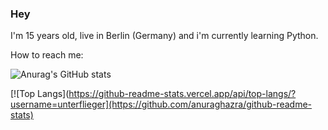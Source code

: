 ### Hey

<!--
**unterflieger/unterflieger** is a ✨ _special_ ✨ repository because its `README.md` (this file) appears on your GitHub profile.

Here are some ideas to get you started:

- 🔭 I’m currently working on ...
- 🌱 I’m currently learning ...
- 👯 I’m looking to collaborate on ...
- 🤔 I’m looking for help with ...
- 💬 Ask me about ...
- 📫 How to reach me: ...
- 😄 Pronouns: ...
- ⚡ Fun fact: ...
-->

I'm 15 years old, live in Berlin (Germany) and i'm currently learning Python.

How to reach me:
    


![Anurag's GitHub stats](https://github-readme-stats.vercel.app/api?username=unterflieger&count_private=true)

[![Top Langs](https://github-readme-stats.vercel.app/api/top-langs/?username=unterflieger](https://github.com/anuraghazra/github-readme-stats)
